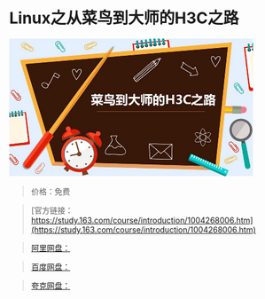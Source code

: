 # Linux之从菜鸟到大师的H3C之路

![img](../../../assets/study163/free/AFD41B1CBDE98552EBCAD71F27A2F742.jpg)

> 价格：免费

> [官方链接：https://study.163.com/course/introduction/1004268006.htm](https://study.163.com/course/introduction/1004268006.htm)

> [阿里网盘：]()

> [百度网盘：]()

> [夸克网盘：]()

